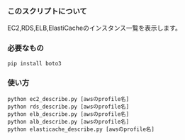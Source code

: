 ### このスクリプトについて  

EC2,RDS,ELB,ElastiCacheのインスタンス一覧を表示します。  

### 必要なもの  

```
pip install boto3
```

### 使い方  

```
python ec2_describe.py [awsのprofile名]  
python rds_describe.py [awsのprofile名]  
python elb_describe.py [awsのprofile名]  
python alb_describe.py [awsのprofile名]  
python elasticache_describe.py [awsのprofile名]  
```

